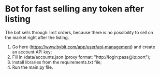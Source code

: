 # Bot for fast selling any token after listing

The bot sells through limit orders, because there is no possibility to sell on the market right after the listing.

1. Go here (https://www.bybit.com/app/user/api-management) and create an account API key;
2. Fill in /data/accounts.json (proxy format: "http://login:pass@ip:port"); 
3. Install libraries from the requirements.txt file;
4. Run the main.py file.
